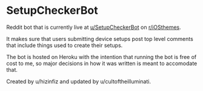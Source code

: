 # SetupCheckerBot

Reddit bot that is currently live at [u/SetupCheckerBot](https://www.reddit.com/user/SetupCheckerBot) on [r/iOSthemes](https://www.reddit.com/r/iOSthemes).

It makes sure that users submitting device setups post top level comments that include things used to create their setups.

The bot is hosted on Heroku with the intention that running the bot is free of cost to me, so major decisions in how it was written is meant to accomodate that.

Created by u/hizinfiz and updated by u/cultoftheilluminati.